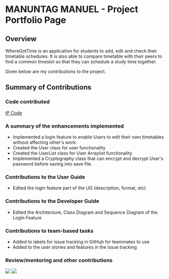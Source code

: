 # MANUNTAG MANUEL - Project Portfolio Page

## Overview
WhereGotTime is an application for students to add, edit and check their timetable schedules.
It is also able to compare timetable with their peers to find a common timeslot 
so that they can schedule a study time together.

Given below are my contributions to the project.

## Summary of Contributions
### Code contributed
[tP Code](https://nus-cs2113-ay2021s1.github.io/tp-dashboard/#breakdown=true&search=manuelmanuntag96&sort=groupTitle&sortWithin=title&since=2020-09-27&timeframe=commit&mergegroup=&groupSelect=groupByRepos&checkedFileTypes=docs~functional-code~test-code~other)

### A summary of the enhancements implemented
- Implemented a login feature to enable Users to edit their own timetables without affecting other's work.
- Created the User class for user functionality
- Created the UserList class for User Arraylist functionality
- Implemented a Cryptography class that can encrypt and decrypt User's password before saving into save file.

### Contributions to the User Guide
- Edited the login feature part of the UG (description, format, etc)

### Contributions to the Developer Guide 
- Edited the Architecture, Class Diagram and Sequence Diagram of the Login Feature

### Contributions to team-based tasks
 - Added to labels for issue tracking in GitHub for teammates to use
 - Added to the user stories and features in the issue tracking
 
 ### Review/mentoring and other contributions
 ![](tp/docs/images/ManProblem.jpg)
 ![](tp/docs/images/ManTroubleshoot.PNG)
